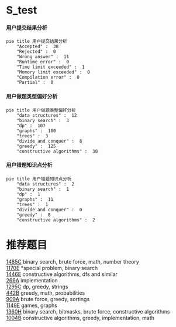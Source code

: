 # S_test

<!-- tabs:start -->



#### **用户提交结果分析**

```mermaid
pie title 用户提交结果分析
    "Accepted" :  38
    "Rejected" :  0
    "Wrong answer" :  11
    "Runtime error" :  0
    "Time limit exceeded" :  1
    "Memory limit exceeded" :  0
    "Compilation error" :  0
    "Partial" :  0
```

#### **用户做题类型偏好分析**

```mermaid
pie title 用户做题类型偏好分析
    "data structures" :  12
    "binary search" :  3
    "dp" :  107
    "graphs" :  100
    "trees" :  3
    "divide and conquer" :  8
    "greedy" :  125
    "constructive algorithms" :  30
```
#### **用户错题知识点分析**

```mermaid
pie title 用户错题知识点分析
    "data structures" :  2
    "binary search" :  1
    "dp" :  1
    "graphs" :  11
    "trees" :  1
    "divide and conquer" :  0
    "greedy" :  8
    "constructive algorithms" :  2
```



<!-- tabs:end -->
# 推荐题目
[1485C](https://codeforces.com/contest/1485/problem/C)		binary search,
                        brute force,
                        math,
                        number theory		  
[1170E](https://codeforces.com/contest/1170/problem/E)		*special problem,
                        binary search		  
[1446E](https://codeforces.com/contest/1446/problem/E)		constructive algorithms,
                        dfs and similar		  
[266A](https://codeforces.com/contest/266/problem/A)		implementation		  
[1295C](https://codeforces.com/contest/1295/problem/C)		dp,
                        greedy,
                        strings		  
[442B](https://codeforces.com/contest/442/problem/B)		greedy,
                        math,
                        probabilities		  
[909A](https://codeforces.com/contest/909/problem/A)		brute force,
                        greedy,
                        sortings		  
[1149E](https://codeforces.com/contest/1149/problem/E)		games,
                        graphs		  
[1360H](https://codeforces.com/contest/1360/problem/H)		binary search,
                        bitmasks,
                        brute force,
                        constructive algorithms		  
[1004B](https://codeforces.com/contest/1004/problem/B)		constructive algorithms,
                        greedy,
                        implementation,
                        math		  
